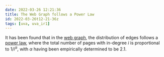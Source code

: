 ```yaml
---
date: 2022-03-26 12:21:36
title: The Web Graph follows a Power Law
id: 2022-03-26t12-21-36z
tags: [uva, uva_ir1]
---
```


It has been found that in the [web graph](./2022-03-26t12-15-01z.md), the
distribution of edges follows a [power law](./2022-03-26t12-03-25z.md), where
the total number of pages with in-degree $i$ is proportional to $1/i^\alpha$,
with $\alpha$ having been empirically determined to be 2.1.

